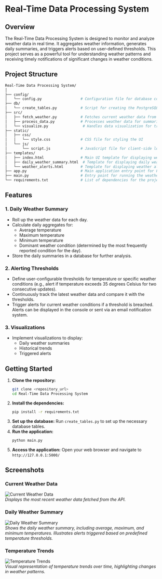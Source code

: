 # Real-Time Data Processing System

## Overview

The Real-Time Data Processing System is designed to monitor and analyze weather data in real time. It aggregates weather information, generates daily summaries, and triggers alerts based on user-defined thresholds. This project serves as a powerful tool for understanding weather patterns and receiving timely notifications of significant changes in weather conditions.

## Project Structure
```bash
Real-Time Data Processing System/
│
├── config/
│   └── config.py                  # Configuration file for database connection
├── db/
│   └── create_tables.py           # Script for creating the PostgreSQL tables
├── src/
│   ├── fetch_weather.py           # Fetches current weather data from API
│   ├── process_data.py            # Processes weather data for summaries and alerts
│   └── visualize.py                # Handles data visualization for trends and summaries
├── static/
│   ├── css/
│   │   └── style.css              # CSS file for styling the UI
│   └── js/
│       └── script.js              # JavaScript file for client-side logic
├── templates/
│   ├── index.html                 # Main UI template for displaying weather data
│   ├── daily_weather_summary.html  # Template for displaying daily weather summaries
│   └── weather_alerts.html        # Template for displaying weather alerts
├── app.py                         # Main application entry point for Flask
├── main.py                        # Entry point for running the weather monitoring logic
└── requirements.txt               # List of dependencies for the project
```


## Features

### 1. Daily Weather Summary
- Roll up the weather data for each day.
- Calculate daily aggregates for:
  - Average temperature
  - Maximum temperature
  - Minimum temperature
  - Dominant weather condition (determined by the most frequently reported condition for the day).
- Store the daily summaries in a database for further analysis.

### 2. Alerting Thresholds
- Define user-configurable thresholds for temperature or specific weather conditions (e.g., alert if temperature exceeds 35 degrees Celsius for two consecutive updates).
- Continuously track the latest weather data and compare it with the thresholds.
- Trigger alerts for current weather conditions if a threshold is breached. Alerts can be displayed in the console or sent via an email notification system.

### 3. Visualizations
- Implement visualizations to display:
  - Daily weather summaries
  - Historical trends
  - Triggered alerts

## Getting Started

1. **Clone the repository:**
   ```bash
   git clone <repository_url>
   cd Real-Time Data Processing System
   ```
2. **Install the dependencies:**
   ```bash
   pip install -r requirements.txt
   ```
3. **Set up the database:**
   Run ```create_tables.py``` to set up the necessary database tables.
4. **Run the application:**
   ```bash
   python main.py
   ```
5. **Access the application:**
   Open your web browser and navigate to ```http://127.0.0.1:5000/```

## Screenshots

### Current Weather Data
![Current Weather Data](Real-Time-Data-Processing/Images/current_weather_data.png)  
*Displays the most recent weather data fetched from the API.*

### Daily Weather Summary
![Daily Weather Summary](Real-Time-Data-Processing/Images/daily_weather_summary.png)  
*Shows the daily weather summary, including average, maximum, and minimum temperatures.*
*Illustrates alerts triggered based on predefined temperature thresholds.*

### Temperature Trends
![Temperature Trends](Real-Time-Data-Processing/Images/temperature_trends.png)  
*Visual representation of temperature trends over time, highlighting changes in weather patterns.*
